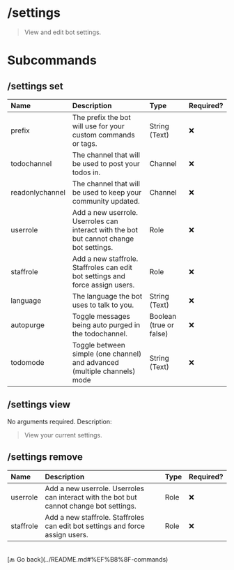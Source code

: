 # /settings
> View and edit bot settings. 

# Subcommands

## /settings set 
| Name | Description | Type | Required? | 
| :-- | :-- | :-- | :-- | 
| prefix | The prefix the bot will use for your custom commands or tags. | String (Text) | ❌ | 
| todochannel | The channel that will be used to post your todos in. | Channel | ❌ | 
| readonlychannel | The channel that will be used to keep your community updated. | Channel | ❌ | 
| userrole | Add a new userrole. Userroles can interact with the bot but cannot change bot settings. | Role | ❌ | 
| staffrole | Add a new staffrole. Staffroles can edit bot settings and force assign users. | Role | ❌ | 
| language | The language the bot uses to talk to you. | String (Text) | ❌ | 
| autopurge | Toggle messages being auto purged in the todochannel. | Boolean (true or false) | ❌ | 
| todomode | Toggle between simple (one channel) and advanced (multiple channels) mode | String (Text) | ❌ | 
## /settings view 
No arguments required. Description: 
> View your current settings. 
## /settings remove 
| Name | Description | Type | Required? | 
| :-- | :-- | :-- | :-- | 
| userrole | Add a new userrole. Userroles can interact with the bot but cannot change bot settings. | Role | ❌ | 
| staffrole | Add a new staffrole. Staffroles can edit bot settings and force assign users. | Role | ❌ | 


<br>
 [🔙 Go back](../README.md#%EF%B8%8F-commands)